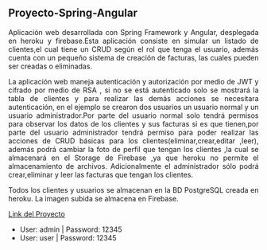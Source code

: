 ## Proyecto-Spring-Angular
<p align="justify">
Aplicación web desarrollada con Spring Framework y Angular, desplegada en heroku y firebase.Esta aplicación consiste en simular un listado de clientes,el cual tiene un CRUD según el rol que tenga el usuario, además cuenta con un pequeño sistema de creación de facturas, las cuales pueden ser creadas o eliminadas.
</p>
<p align="justify">
La aplicación web maneja autenticación y autorización por medio de JWT y cifrado por medio de RSA , si no se está autenticado solo se mostrará la tabla de clientes y para realizar las demás acciones se necesitara autenticación, en el ejemplo se crearon dos usuarios un usuario normal y un usuario administrador.Por parte del usuario normal solo tendrá permisos para observar los datos de los clientes y sus facturas si es que tienen,por parte del usuario administrador tendrá permiso para poder realizar las acciones de CRUD básicas para los clientes(eliminar,crear,editar ,leer), además podrá cambiar la foto de perfil que tengan los clientes ,la cual se almacenará en el Storage de Firebase ,ya que heroku no permite el almacenamiento de archivos. Adicionalmente el administrador sólo podrá crear,eliminar y leer las facturas que tengan los clientes.
</p>
<p align="justify">
Todos los clientes y usuarios se almacenan en la BD PostgreSQL creada en heroku. La imagen subida se almacena en Firebase.
</p>
<p align="justify">
<a href="https://proyectoangular-587e7.web.app/clientes">Link del Proyecto</a>
</p>
<ul>
  <li>
    User: admin | Password: 12345
  </li>
  
  <li>
    User: user | Password: 12345
  </li>
</ul>
